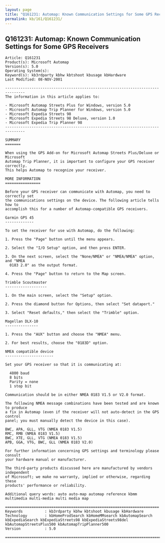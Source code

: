 ```yaml
---
layout: page
title: "Q161231: Automap: Known Communication Settings for Some GPS Receivers"
permalink: kb/161/Q161231/
---
```


## Q161231: Automap: Known Communication Settings for Some GPS Receivers

	Article: Q161231
	Product(s): Microsoft Automap
	Version(s): 5.0
	Operating System(s): 
	Keyword(s): kb3rdparty kbhw kbtshoot kbusage kbHardware
	Last Modified: 08-NOV-2001
	
	-------------------------------------------------------------------------------
	The information in this article applies to:
	
	- Microsoft Automap Streets Plus for Windows, version 5.0 
	- Microsoft Automap Trip Planner for Windows, version 5.0 
	- Microsoft Expedia Streets 98 
	- Microsoft Expedia Streets 98 Deluxe, version 1.0 
	- Microsoft Expedia Trip Planner 98 
	-------------------------------------------------------------------------------
	
	SUMMARY
	=======
	
	When using the GPS Add-on for Microsoft Automap Streets Plus/Deluxe or Microsoft
	Automap Trip Planner, it is important to configure your GPS receiver correctly.
	This helps Automap to recognize your receiver.
	
	MORE INFORMATION
	================
	
	Before your GPS receiver can communicate with Automap, you need to correctly set
	the communications settings on the device. The following article tells how to
	accomplish this for a number of Automap-compatible GPS receivers.
	
	Garmin GPS 45
	-------------
	
	To set the receiver for use with Automap, do the following:
	
	1. Press the "Page" button until the menu appears.
	
	2. Select the "I/O Setup" option, and then press ENTER.
	
	3. On the next screen, select the "None/NMEA" or "NMEA/NMEA" option, and "NMEA
	  0183 2.0" as the output format.
	
	4. Press the "Page" button to return to the Map screen.
	
	Trimble Scoutmaster
	-------------------
	
	1. On the main screen, select the "Setup" option.
	
	2. Press the diamond button for Options, then select "Set dataport."
	
	3. Select "Reset defaults," then select the "Trimble" option.
	
	Magellan DLX-10
	---------------
	
	1. Press the "AUX" button and choose the "NMEA" menu.
	
	2. For best results, choose the "0183D" option.
	
	NMEA compatible device
	----------------------
	
	Set your GPS receiver so that it is communicating at:
	
	  4800 baud
	  8 bits
	  Parity = none
	  1 stop bit
	
	Communication should be in either NMEA 0183 V1.5 or V2.0 format.
	
	The following NMEA message combinations have been tested and are known to produce
	a fix in Automap (even if the receiver will not auto-detect in the GPS control
	panel; you must manually detect the device in this case).
	
	BWC, APA, GLL, VTG (NMEA 0183 V1.5)
	RMC, RMB (NMEA 0183 V1.5)
	BWC, XTE, GLL, VTG (NMEA 0183 V1.5)
	APB, GGA, VTG, BWC, GLL (NMEA 0183 V2.0)
	
	For further information concerning GPS settings and terminology please consult
	your hardware manual or manufacturer.
	
	The third-party products discussed here are manufactured by vendors independent
	of Microsoft; we make no warranty, implied or otherwise, regarding these
	products' performance or reliability.
	
	Additional query words: auto auto-map automap reference kbmm multimedia multi-media multi media map
	
	======================================================================
	Keywords          : kb3rdparty kbhw kbtshoot kbusage kbHardware 
	Technology        : kbHomeProdSearch kbHomeMMsearch kbAutomapSearch kbExpediaSearch kbExpediaStreets98 kbExpediaStreets98del kbAutomapStreetsPlus500 kbAutomapTripPlanner500
	Version           : 5.0
	
	=============================================================================
	
